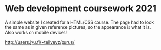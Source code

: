 # Web development coursework 2021
A simple website I created for a HTML/CSS course. The page had to look the same as in given reference pictures, so the appearance is what it is. Also works on mobile devices!

http://users.jyu.fi/~teilvevz/purus/ 
